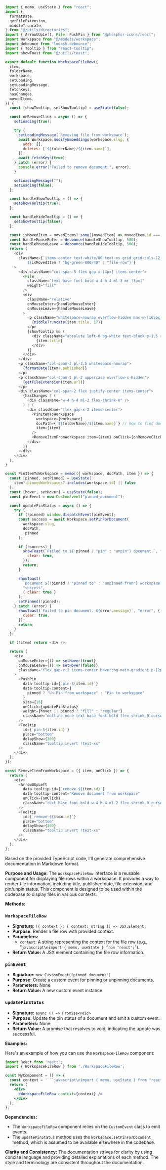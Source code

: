 ```javascript
import { memo, useState } from "react";
import {
  formatDate,
  getFileExtension,
  middleTruncate,
} from "@/utils/directories";
import { ArrowUUpLeft, File, PushPin } from "@phosphor-icons/react";
import Workspace from "@/models/workspace";
import debounce from "lodash.debounce";
import { Tooltip } from "react-tooltip";
import showToast from "@/utils/toast";

export default function WorkspaceFileRow({
  item,
  folderName,
  workspace,
  setLoading,
  setLoadingMessage,
  fetchKeys,
  hasChanges,
  movedItems,
}) {
  const [showTooltip, setShowTooltip] = useState(false);

  const onRemoveClick = async () => {
    setLoading(true);

    try {
      setLoadingMessage(`Removing file from workspace`);
      await Workspace.modifyEmbeddings(workspace.slug, {
        adds: [],
        deletes: [`${folderName}/${item.name}`],
      });
      await fetchKeys(true);
    } catch (error) {
      console.error("Failed to remove document:", error);
    }

    setLoadingMessage("");
    setLoading(false);
  };

  const handleShowTooltip = () => {
    setShowTooltip(true);
  };

  const handleHideTooltip = () => {
    setShowTooltip(false);
  };

  const isMovedItem = movedItems?.some((movedItem) => movedItem.id === item.id);
  const handleMouseEnter = debounce(handleShowTooltip, 500);
  const handleMouseLeave = debounce(handleHideTooltip, 500);
  return (
    <div
      className={`items-center text-white/80 text-xs grid grid-cols-12 py-2 pl-3.5 pr-8 hover:bg-sky-500/20 cursor-pointer
          ${isMovedItem ? "bg-green-800/40" : "file-row"}`}
    >
      <div className="col-span-5 flex gap-x-[4px] items-center">
        <File
          className="text-base font-bold w-4 h-4 ml-3 mr-[3px]"
          weight="fill"
        />
        <div
          className="relative"
          onMouseEnter={handleMouseEnter}
          onMouseLeave={handleMouseLeave}
        >
          <p className="whitespace-nowrap overflow-hidden max-w-[165px] text-ellipsis">
            {middleTruncate(item.title, 17)}
          </p>
          {showTooltip && (
            <div className="absolute left-0 bg-white text-black p-1.5 rounded shadow-lg whitespace-nowrap">
              {item.title}
            </div>
          )}
        </div>
      </div>
      <p className="col-span-3 pl-3.5 whitespace-nowrap">
        {formatDate(item?.published)}
      </p>
      <p className="col-span-2 pl-2 uppercase overflow-x-hidden">
        {getFileExtension(item.url)}
      </p>
      <div className="col-span-2 flex justify-center items-center">
        {hasChanges ? (
          <div className="w-4 h-4 ml-2 flex-shrink-0" />
        ) : (
          <div className="flex gap-x-2 items-center">
            <PinItemToWorkspace
              workspace={workspace}
              docPath={`${folderName}/${item.name}`} // how to find documents during pin/unpin
              item={item}
            />
            <RemoveItemFromWorkspace item={item} onClick={onRemoveClick} />
          </div>
        )}
      </div>
    </div>
  );
}

const PinItemToWorkspace = memo(({ workspace, docPath, item }) => {
  const [pinned, setPinned] = useState(
    item?.pinnedWorkspaces?.includes(workspace.id) || false
  );
  const [hover, setHover] = useState(false);
  const pinEvent = new CustomEvent("pinned_document");

  const updatePinStatus = async () => {
    try {
      if (!pinned) window.dispatchEvent(pinEvent);
      const success = await Workspace.setPinForDocument(
        workspace.slug,
        docPath,
        !pinned
      );

      if (!success) {
        showToast(`Failed to ${!pinned ? "pin" : "unpin"} document.`, "error", {
          clear: true,
        });
        return;
      }

      showToast(
        `Document ${!pinned ? "pinned to" : "unpinned from"} workspace`,
        "success",
        { clear: true }
      );
      setPinned(!pinned);
    } catch (error) {
      showToast(`Failed to pin document. ${error.message}`, "error", {
        clear: true,
      });
      return;
    }
  };

  if (!item) return <div />;

  return (
    <div
      onMouseEnter={() => setHover(true)}
      onMouseLeave={() => setHover(false)}
      className="flex gap-x-2 items-center hover:bg-main-gradient p-[2px] rounded ml-2"
    >
      <PushPin
        data-tooltip-id={`pin-${item.id}`}
        data-tooltip-content={
          pinned ? "Un-Pin from workspace" : "Pin to workspace"
        }
        size={16}
        onClick={updatePinStatus}
        weight={hover || pinned ? "fill" : "regular"}
        className="outline-none text-base font-bold flex-shrink-0 cursor-pointer"
      />
      <Tooltip
        id={`pin-${item.id}`}
        place="bottom"
        delayShow={300}
        className="tooltip invert !text-xs"
      />
    </div>
  );
});

const RemoveItemFromWorkspace = ({ item, onClick }) => {
  return (
    <div>
      <ArrowUUpLeft
        data-tooltip-id={`remove-${item.id}`}
        data-tooltip-content="Remove document from workspace"
        onClick={onClick}
        className="text-base font-bold w-4 h-4 ml-2 flex-shrink-0 cursor-pointer"
      />
      <Tooltip
        id={`remove-${item.id}`}
        place="bottom"
        delayShow={300}
        className="tooltip invert !text-xs"
      />
    </div>
  );
};

```
Based on the provided TypeScript code, I'll generate comprehensive documentation in Markdown format.

**Purpose and Usage:**
The `WorkspaceFileRow` interface is a reusable component for displaying file rows within a workspace. It provides a way to render file information, including title, published date, file extension, and pin/unpin status. This component is designed to be used within the codebase to display files in various contexts.

**Methods:**

### `WorkspaceFileRow`

* **Signature:** `({ context }: { context: string }) => JSX.Element`
* **Purpose:** Render a file row with provided context.
* **Parameters:**
	+ `context`: A string representing the context for the file row (e.g., "```javascript\nimport { memo, useState } from 'react';```").
* **Return Value:** A JSX element containing the file row information.

### `pinEvent`

* **Signature:** `new CustomEvent("pinned_document")`
* **Purpose:** Create a custom event for pinning or unpinning documents.
* **Parameters:** None
* **Return Value:** A new custom event instance

### `updatePinStatus`

* **Signature:** `async () => Promise<void>`
* **Purpose:** Update the pin status of a document and emit a custom event.
* **Parameters:** None
* **Return Value:** A promise that resolves to void, indicating the update was successful.

**Examples:**

Here's an example of how you can use the `WorkspaceFileRow` component:
```jsx
import React from 'react';
import { WorkspaceFileRow } from './WorkspaceFileRow';

const MyComponent = () => {
  const context = '```javascript\nimport { memo, useState } from "react";```';
  return (
    <div>
      <WorkspaceFileRow context={context} />
    </div>
  );
};
```
**Dependencies:**

* The `WorkspaceFileRow` component relies on the `CustomEvent` class to emit events.
* The `updatePinStatus` method uses the `Workspace.setPinForDocument` method, which is assumed to be available elsewhere in the codebase.

**Clarity and Consistency:**
The documentation strives for clarity by using concise language and providing detailed explanations of each method. The style and terminology are consistent throughout the documentation.